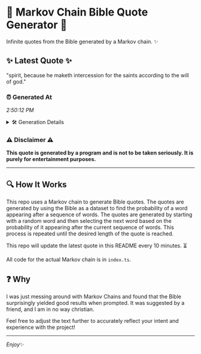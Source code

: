 # 📖 Markov Chain Bible Quote Generator 📖

Infinite quotes from the Bible generated by a Markov chain. ✨

## ✨ Latest Quote ✨
"spirit, because he maketh intercession for the saints according to the will of god."

### ⏰ Generated At
*2:50:12 PM*

<details>
    <summary>🛠️ Generation Details</summary>
    <p>
        <strong>🌱 Seed:</strong> spirit,<br>
        <strong>🔄 Iterations:</strong> 13<br>
        <strong>📜 Context History:</strong><br>[ spirit, ]: because<br>[ spirit,, because ]: he<br>[ spirit,, because, he ]: maketh<br>[ spirit,, because, he, maketh ]: intercession<br>[ spirit,, because, he, maketh, intercession ]: for<br>[ spirit,, because, he, maketh, intercession, for ]: the<br>[ because, he, maketh, intercession, for, the ]: saints<br>[ he, maketh, intercession, for, the, saints ]: according<br>[ maketh, intercession, for, the, saints, according ]: to<br>[ intercession, for, the, saints, according, to ]: the<br>[ for, the, saints, according, to, the ]: will<br>[ the, saints, according, to, the, will ]: of<br>[ saints, according, to, the, will, of ]: god.<br>
    </p>
</details>

### ⚠️ Disclaimer ⚠️
**This quote is generated by a program and is not to be taken seriously. It is purely for entertainment purposes.**

---

## 🔍 How It Works

This repo uses a Markov chain to generate Bible quotes. The quotes are generated by using the Bible as a dataset to find the probability of a word appearing after a sequence of words. The quotes are generated by starting with a random word and then selecting the next word based on the probability of it appearing after the current sequence of words. This process is repeated until the desired length of the quote is reached.

This repo will update the latest quote in this README every 10 minutes. ⏳

All code for the actual Markov chain is in `index.ts`.

## ❓ Why

I was just messing around with Markov Chains and found that the Bible surprisingly yielded good results when prompted. 
It was suggested by a friend, and I am in no way christian.

Feel free to adjust the text further to accurately reflect your intent and experience with the project!

---

*Enjoy*✨
